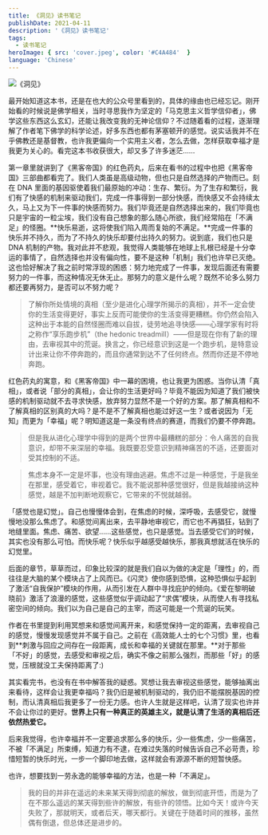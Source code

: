```yaml
---
title: 《洞见》读书笔记
publishDate: 2021-04-11
description: '《洞见》读书笔记'
tags:
  - 读书笔记
heroImage: { src: 'cover.jpeg', color: '#C4A484'  }
language: 'Chinese'
---
```


![《洞见》](https://i.loli.net/2021/04/11/y1A3gsruFjwB5PT.jpg)

最开始知道这本书，还是在也大的公众号里看到的，具体的缘由也已经忘记。刚开始看的时候说是佛学相关，当时寻思我作为坚定的「马克思主义哲学信仰者」，佛学这些东西这么玄幻，还能让我改变我的无神论信仰？不过随着看的过程，逐渐理解了作者笔下佛学的科学论述，好多东西也都有茅塞顿开的感觉。说实话我并不在乎佛教还是基督教，也许我更偏向一个实用主义者，怎么去做，怎样获取幸福才是我更为关心的。看完这本书收获很大，却又多了许多迷茫……

第一章里就讲到了《黑客帝国》的红色药丸，后来在看书的过程中也把《黑客帝国》三部曲都看完了。我们人类虽是高级动物，但也只是自然选择的产物而已。刻在 DNA 里面的基因驱使着我们最原始的冲动：生存、繁衍。为了生存和繁衍，我们有了快感的机制来驱动我们，完成一件事得到一部分快感，而快感又不会持续太久，马上又为下一件事的快感而努力。我们毕竟还是自然选择出来的，我们毕竟也只是宇宙的一粒尘埃，我们没有自己想象的那么随心所欲，我们经常陷在「不满足」的怪圈。**快乐易逝，这将使我们陷入周而复始的不满足。**完成一件事的快乐并不持久，而为了不持久的快乐却要付出持久的努力。说到底，我们也只是 DNA 机制的产物。我对此并不悲观，我觉得人类能够在地球上扎根已经是十分幸运的事情了，自然选择也并没有偏向性，要不是这种「机制」我们也许早已灭绝。这也恰好解决了我之前时常浮现的困惑：努力地完成了一件事，发现后面还有需要努力的一件事，而这种情况无休无止。那努力的意义是什么呢？既然不论多么努力都还要再努力，是否可以不努力呢？

> 了解你所处情境的真相（至少是进化心理学所揭示的真相），并不一定会使你的生活变得更好，事实上反而可能使你的生活变得更糟糕。你仍然会陷入这种出于本能的自然怪圈而难以自拔，徒劳地追寻快感——心理学家有时将之称作“享乐跑步机”（the hedonic treadmill）——但是现在你有了新的理由，去审视其中的荒诞。换言之，你已经意识到这是一个跑步机，是特意设计出来让你不停奔跑的，而且你通常到达不了任何终点。然而你还是不停地奔跑。

红色药丸的寓意，和《黑客帝国》中一幕的困境，也让我更为困惑。当你认清「真相」，或者说「部分的真相」，会让你的生活更好吗？毕竟不能因为知道了我们被快感的机制驱动就不去寻求快感，放弃努力显然不是一个好的方案。那了解真相和不了解真相的区别真的大吗？是不是不了解真相也能过好这一生？或者说因为「无知」而更为「幸福」呢？明知道这是一条没有终点的赛道，而我们仍要不停奔跑。

> 但是我从进化心理学中得到的是两个世界中最糟糕的部分：令人痛苦的自我意识，却带不来深层的幸福。我既要忍受意识到精神痛苦的不适，还要面对受其控制的不适。

> 焦虑本身不一定是坏事，也没有理由逃避。焦虑不过是一种感觉，于是我坐在那里，感受着它，审视着它。我不能说那种感觉很好，但是我越接纳这种感觉，越是不加判断地观察它，它带来的不悦就越弱。

「感觉也是幻觉」。自己也慢慢体会到，在焦虑的时候，深呼吸，去感受它，就慢慢地没那么焦虑了。和感觉间离出来，去平静地审视它，而它也不再猖狂，钻到了地缝里面。焦虑、痛苦、欲望……这些感觉，也只是感觉。当去感受它们的时候，其实也没有那么可怕。而快乐呢？快乐似乎越感受越快乐，那我真想就活在快乐的幻觉里。

后面的章节，草草而过，印象比较深的就是我们自以为做的决定是「理性」的，而往往是大脑的某个模块占了上风而已。《闪灵》使你感到恐惧，这种恐惧似乎起到了激活“自我保护”模块的作用，从而引发在人群中寻找庇护的倾向。《爱在黎明破晓前》激活了浪漫的感觉，这些感觉似乎调动起了“求偶”模块，从而使人有寻找私密空间的倾向。我们以为自己是自己的主宰，而这可能是一个荒诞的玩笑。

作者在书里提到利用冥想来和感觉间离开来，和感觉保持一定的距离，去审视自己的感觉，慢慢发现感觉并不属于自己。之前在《高效能人士的七个习惯》里，也看到**刺激与回应之间存在一段距离，成长和幸福的关键就在那里。**对于那些「不好」的感觉，去感受和审视之后，确实不像之前那么强烈，而那些「好」的感觉，压根就没工夫保持距离了:)

其实看完书，也没有在书中解答我的疑惑。冥想让我去审视这些感觉，能够抽离出来看待，这样会让我更幸福吗？我仍旧是被机制驱动的，我仍旧不能摆脱基因的控制，而认清真相后我更多了一份无力感。也许人生就是这样吧，认清了现实也许并不会让你过的更好。**世界上只有一种真正的英雄主义，就是认清了生活的真相后还依然热爱它。**

后来我觉得，也许幸福并不一定要追求那么多的快乐，少一些焦虑，少一些痛苦，不被「不满足」所束缚，知道力有不逮，在难过失落的时候告诉自己不必苛责，珍惜短暂的快乐时光，一步一个脚印地去做，这样就会有源源不断的短暂快感。

也许，想要找到一劳永逸的能够幸福的方法，也是一种「不满足」。

> 我的目的并非在遥远的未来某天得到彻底的解放，做到彻底开悟，而是为了在不那么遥远的某天得到些许的解放，有些许的领悟。比如今天！或许今天失败了，那就明天，或者后天，哪天都行。关键在于随着时间的推移，虽然偶有倒退，但总体还是进步的。

